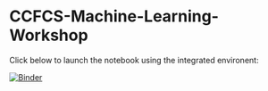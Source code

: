 # CCFCS-Machine-Learning-Workshop

Click below to launch the notebook using the integrated environent:

[![Binder](https://mybinder.org/badge_logo.svg)](https://hub.gke2.mybinder.org/user/ira-shokar-ccfc-arning-workshop-snd044ca/lab/tree/deep_learning_workshop.ipynb)
